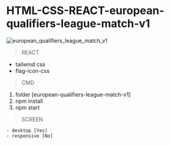 # HTML-CSS-REACT-european-qualifiers-league-match-v1

![european_qualifiers_league_match_v1](https://user-images.githubusercontent.com/34841092/141595919-f9089988-8031-4dd7-8c92-a8dffe45bd94.jpg)

> REACT 
+ tailwind css
+ flag-icon-css 

> CMD 
1. folder [european-qualifiers-league-match-v1]
2. npm install
3. npm start

> SCREEN
> 
    - desktop [Yes]
    - responsive [No]

